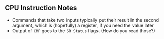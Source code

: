 ## CPU Instruction Notes
* Commands that take two inputs typically put their result in the second argument, which is (hopefully) a register, if you need the value later
* Output of `CMP` goes to the `SR Status` flags. (How do you read those?)
